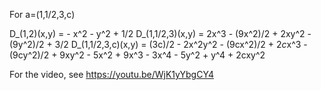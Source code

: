 For a=(1,1/2,3,c)

D_(1,2)(x,y) = - x^2 - y^2 + 1/2
D_(1,1/2,3)(x,y) = 2x^3 - (9x^2)/2 + 2xy^2 - (9y^2)/2 + 3/2
D_(1,1/2,3,c)(x,y) = (3c)/2 - 2x^2y^2 - (9cx^2)/2 + 2*c*x^3 - (9cy^2)/2 + 9xy^2 - 5x^2 + 9x^3 - 3x^4 - 5y^2 + y^4 + 2cxy^2

For the video, see https://youtu.be/WjK1yYbgCY4
